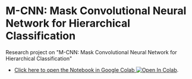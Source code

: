 # M-CNN: Mask Convolutional Neural Network for Hierarchical Classification
Research project on "M-CNN: Mask Convolutional Neural Network for Hierarchical Classification"

- [Click here to open the Notebook in Google Colab ![Open In Colab](https://colab.research.google.com/assets/colab-badge.svg)](https://colab.research.google.com/github/tboone91/HCNN_1/blob/main/aaai22_analysis.ipynb). 
